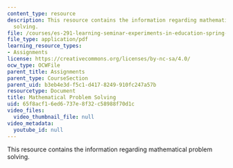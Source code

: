 ```yaml
---
content_type: resource
description: This resource contains the information regarding mathematical problem
  solving.
file: /courses/es-291-learning-seminar-experiments-in-education-spring-2003/65f8acf16ed6737e8f32c58988f70d1c_MITES_291S03_6b_math.pdf
file_type: application/pdf
learning_resource_types:
- Assignments
license: https://creativecommons.org/licenses/by-nc-sa/4.0/
ocw_type: OCWFile
parent_title: Assignments
parent_type: CourseSection
parent_uid: b3eb4e3d-f5c1-d417-8249-910fc247a57b
resourcetype: Document
title: Mathematical Problem Solving
uid: 65f8acf1-6ed6-737e-8f32-c58988f70d1c
video_files:
  video_thumbnail_file: null
video_metadata:
  youtube_id: null
---
```

This resource contains the information regarding mathematical problem solving.